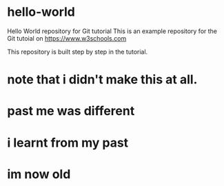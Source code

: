 # hello-world
Hello World repository for Git tutorial
This is an example repository for the Git tutoial on https://www.w3schools.com

This repository is built step by step in the tutorial.

# note that i didn't make this at all.

# past me was different

# i learnt from my past

# im now old
